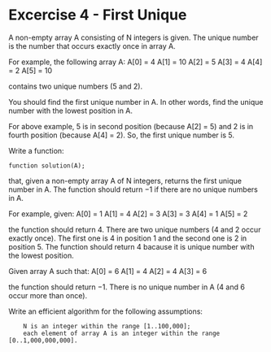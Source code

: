 # Excercise 4 - First Unique

A non-empty array A consisting of N integers is given. The unique number is the number that occurs exactly once in array A.

For example, the following array A:
A[0] = 4
A[1] = 10
A[2] = 5
A[3] = 4
A[4] = 2
A[5] = 10

contains two unique numbers (5 and 2).

You should find the first unique number in A. In other words, find the unique number with the lowest position in A.

For above example, 5 is in second position (because A[2] = 5) and 2 is in fourth position (because A[4] = 2). So, the first unique number is 5.

Write a function:

    function solution(A);

that, given a non-empty array A of N integers, returns the first unique number in A. The function should return −1 if there are no unique numbers in A.

For example, given:
A[0] = 1
A[1] = 4
A[2] = 3
A[3] = 3
A[4] = 1
A[5] = 2

the function should return 4. There are two unique numbers (4 and 2 occur exactly once). The first one is 4 in position 1 and the second one is 2 in position 5. The function should return 4 bacause it is unique number with the lowest position.

Given array A such that:
A[0] = 6
A[1] = 4
A[2] = 4
A[3] = 6

the function should return −1. There is no unique number in A (4 and 6 occur more than once).

Write an efficient algorithm for the following assumptions:

        N is an integer within the range [1..100,000];
        each element of array A is an integer within the range [0..1,000,000,000].
